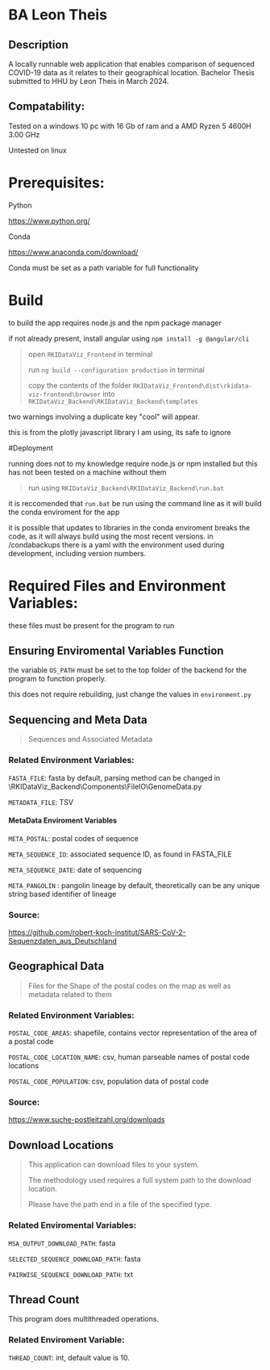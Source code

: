 # BA Leon Theis

## Description
A locally runnable web application that enables comparison of sequenced COVID-19 data as it relates to their geographical location.
Bachelor Thesis submitted to HHU by Leon Theis in March 2024.

## Compatability:

Tested on a windows 10 pc with 16 Gb of ram and a AMD Ryzen 5 4600H 3.00 GHz

Untested on linux


# Prerequisites:
Python

https://www.python.org/

Conda

https://www.anaconda.com/download/

Conda must be set as a path variable for full functionality
	
# Build

to build the app requires node.js and the npm package manager

if not already present, install angular using ```npm install -g @angular/cli```

> open ```RKIDataViz_Frontend``` in terminal
>
> run ```ng build --configuration production``` in terminal 
>
> copy the contents of the folder ```RKIDataViz_Frontend\dist\rkidata-viz-frontend\browser``` into ```RKIDataViz_Backend\RKIDataViz_Backend\templates```

two warnings involving a duplicate key "cool" will appear.

this is from the plotly javascript library I am using, its safe to ignore

#Deployment

running does not to my knowledge require node.js or npm installed but this has not been tested on a machine without them

> run using ```RKIDataViz_Backend\RKIDataViz_Backend\run.bat``` 

it is reccomended that ```run.bat``` be run using the command line as it will build the conda enviroment for the app

it is possible that updates to libraries in the conda enviroment breaks the code, as it will always build using the most recent versions.
in /condabackups there is a yaml with the environment used during development, including version numbers.

# Required Files and Environment Variables:

these files must be present for the program to run

## Ensuring Enviromental Variables Function
the variable ```OS_PATH``` must be set to the top folder of the backend for the program to function properly.

this does not require rebuilding, just change the values in ```environment.py```


## Sequencing and Meta Data

> Sequences and Associated Metadata


### Related Environment Variables:

```FASTA_FILE```: fasta by default, parsing method can be changed in \RKIDataViz_Backend\Components\FileIO\GenomeData.py

```METADATA_FILE```: TSV

#### MetaData Enviroment Variables
```META_POSTAL```: postal codes of sequence

```META_SEQUENCE_ID```: associated sequence ID, as found in FASTA_FILE

```META_SEQUENCE_DATE```: date of sequencing

```META_PANGOLIN```	: pangolin lineage by default, theoretically can be any unique string based identifier of lineage


### Source:

https://github.com/robert-koch-institut/SARS-CoV-2-Sequenzdaten_aus_Deutschland


## Geographical Data

> Files for the Shape of the postal codes on the map as well as metadata related to them

### Related Environment Variables:

```POSTAL_CODE_AREAS```: shapefile, contains vector representation of the area of a postal code

```POSTAL_CODE_LOCATION_NAME```: csv, human parseable names of postal code locations

```POSTAL_CODE_POPULATION```: csv, population data of postal code

### Source:

https://www.suche-postleitzahl.org/downloads

## Download Locations

> This application can download files to your system.
> 
> The methodology used requires a full system path to the download location.
> 
> Please have the path end in a file of the specified type.

### Related Enviromental Variables:

```MSA_OUTPUT_DOWNLOAD_PATH```: fasta

```SELECTED_SEQUENCE_DOWNLOAD_PATH```: fasta

```PAIRWISE_SEQUENCE_DOWNLOAD_PATH```: txt


## Thread Count

This program does multithreaded operations.

### Related Enviroment Variable:

```THREAD_COUNT```: int, default value is 10.



